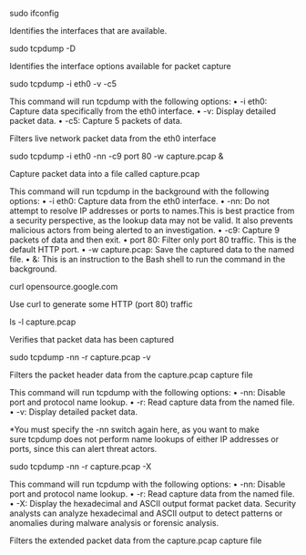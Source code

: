 sudo ifconfig

Identifies the interfaces that are available.


sudo tcpdump -D

Identifies the interface options available for packet capture


sudo tcpdump -i eth0 -v -c5

This command will run tcpdump with the following options:
	•	-i eth0: Capture data specifically from the eth0 interface.
	•	-v: Display detailed packet data.
	•	-c5: Capture 5 packets of data.


Filters live network packet data from the eth0 interface


sudo tcpdump -i eth0 -nn -c9 port 80 -w capture.pcap &

Capture packet data into a file called capture.pcap

This command will run tcpdump in the background with the following options:
	•	-i eth0: Capture data from the eth0 interface.
	•	-nn: Do not attempt to resolve IP addresses or ports to names.This is best practice from a security perspective, as the lookup data may not be valid. It also prevents malicious actors from being alerted to an investigation.
	•	-c9: Capture 9 packets of data and then exit.
	•	port 80: Filter only port 80 traffic. This is the default HTTP port.
	•	-w capture.pcap: Save the captured data to the named file.
	•	&: This is an instruction to the Bash shell to run the command in the background.

curl opensource.google.com

Use curl to generate some HTTP (port 80) traffic

ls -l capture.pcap

Verifies that packet data has been captured

sudo tcpdump -nn -r capture.pcap -v

Filters the packet header data from the capture.pcap capture file

This command will run tcpdump with the following options:
	•	-nn: Disable port and protocol name lookup.
	•	-r: Read capture data from the named file.
	•	-v: Display detailed packet data.

*You must specify the -nn switch again here, as you want to make sure tcpdump does not perform name lookups of either IP addresses or ports, since this can alert threat actors.

sudo tcpdump -nn -r capture.pcap -X

This command will run tcpdump with the following options:
	•	-nn: Disable port and protocol name lookup.
	•	-r: Read capture data from the named file.
	•	-X: Display the hexadecimal and ASCII output format packet data. Security analysts can analyze hexadecimal and ASCII output to detect patterns or anomalies during malware analysis or forensic analysis.

Filters the extended packet data from the capture.pcap capture file


